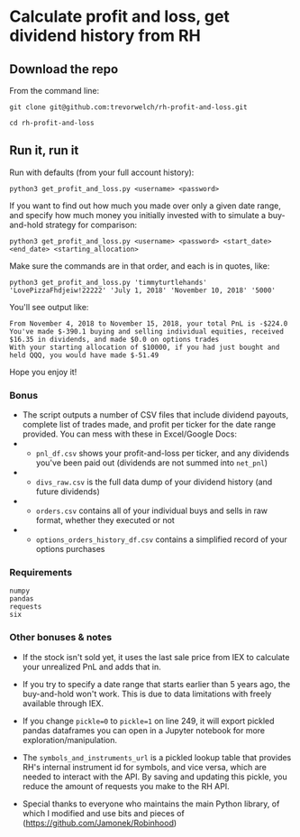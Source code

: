 # Calculate profit and loss, get dividend history from RH

## Download the repo
From the command line: 

`git clone git@github.com:trevorwelch/rh-profit-and-loss.git`

`cd rh-profit-and-loss`

## Run it, run it

Run with defaults (from your full account history):

`python3 get_profit_and_loss.py <username> <password>` 

If you want to find out how much you made over only a given date range, and specify how much money you initially invested with to simulate a buy-and-hold strategy for comparison:

`python3 get_profit_and_loss.py <username> <password> <start_date> <end_date> <starting_allocation>` 

Make sure the commands are in that order, and each is in quotes, like:

`python3 get_profit_and_loss.py 'timmyturtlehands' 'LovePizzaFhdjeiw!22222' 'July 1, 2018' 'November 10, 2018' '5000'`

You'll see output like:

```
From November 4, 2018 to November 15, 2018, your total PnL is -$224.0
You've made $-390.1 buying and selling individual equities, received $16.35 in dividends, and made $0.0 on options trades
With your starting allocation of $10000, if you had just bought and held QQQ, you would have made $-51.49
```

Hope you enjoy it!

### Bonus

- The script outputs a number of CSV files that include dividend payouts, complete list of trades made, and profit per ticker for the date range provided. You can mess with these in Excel/Google Docs:
- - `pnl_df.csv` shows your profit-and-loss per ticker, and any dividends you've been paid out (dividends are not summed into `net_pnl`)
- - `divs_raw.csv` is the full data dump of your dividend history (and future dividends)
- - `orders.csv` contains all of your individual buys and sells in raw format, whether they executed or not 
- - `options_orders_history_df.csv` contains a simplified record of your options purchases

### Requirements

```
numpy
pandas
requests
six
```

### Other bonuses & notes

- If the stock isn't sold yet, it uses the last sale price from IEX to calculate your unrealized PnL and adds that in. 

- If you try to specify a date range that starts earlier than 5 years ago, the buy-and-hold won't work. This is due to data limitations with freely available through IEX.
	
- If you change `pickle=0` to `pickle=1` on line 249, it will export pickled pandas dataframes you can open in a Jupyter notebook for more exploration/manipulation. 

- The `symbols_and_instruments_url` is a pickled lookup table that provides RH's internal instrument id for symbols, and vice versa, which are needed to interact with the API. By saving and updating this pickle, you reduce the amount of requests you make to the RH API. 

- Special thanks to everyone who maintains the main Python library, of which I modified and use bits and pieces of  (https://github.com/Jamonek/Robinhood) 

